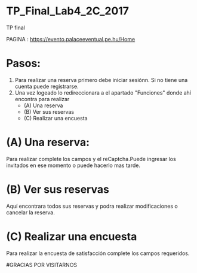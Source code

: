 # TP_Final_Lab4_2C_2017
TP final

PAGINA : https://evento.palaceeventual.pe.hu/Home

# Pasos:
1) Para realizar una reserva primero debe iniciar sesiónn. Si no tiene una cuenta puede registrarse.
2) Una vez logeado lo redireccionara a el apartado "Funciones" donde ahí encontra para realizar 
   -    (A) Una reserva
   -    (B) Ver sus reservas
   -    (C) Realizar una encuesta


# (A) Una reserva:
Para realizar complete los campos y el reCaptcha.Puede ingresar los invitados en ese momento o puede hacerlo mas tarde.


# (B) Ver sus reservas
Aquí encontrara todos sus reservas y podra realizar modificaciones o cancelar la reserva.


# (C) Realizar una encuesta
Para realizar la encuesta de satisfacción complete los campos requeridos.


#GRACIAS POR VISITARNOS

